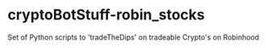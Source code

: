 # cryptoBotStuff-robin_stocks
Set of Python scripts to 'tradeTheDips' on tradeable Crypto's on Robinhood
